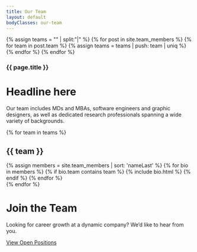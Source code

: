 ```yaml
---
title: Our Team
layout: default
bodyClasses: our-team
---
```


<!-- create categories array-->
{% assign teams = "" | split:"|" %}
{% for post in site.team_members %}
    {% for team in post.team %}
        {% assign teams = teams | push: team | uniq %}
    {% endfor %}
{% endfor %}

<div class="page-header centered">
    <div class="site-wrapper">
        <div class="header-text">
            <h3 class="subtitle">{{ page.title }}</h3>
            <h1 class="title">Headline here</h1>
            <p>Our team includes MDs and MBAs, software engineers and graphic designers, as well as dedicated research professionals spanning a wide variety of backgrounds.</p>
        </div>
    </div>
</div>

{% for team in teams %}
<div class="section padded">
    <div class="site-wrapper">
        <h2 class="section-label">{{ team }}</h2>
        <div class="bio-grid">
            {% assign members = site.team_members | sort: 'nameLast' %}
            {% for bio in members %}
                {% if bio.team contains team %}
                    {% include bio.html %}
                {% endif %}
            {% endfor %}
        </div>
    </div>
</div>    
{% endfor %}

<div class="section showcase-section -gold">
    <div class="section-background" style="background-image:url('/dist/images/toa-heftiba-644511-unsplash.jpg');"></div>
    <div class="-inner grid">
        <div class="section-content">        
            <h1 class="block-title">Join the Team</h1>
            <p>Looking for career growth at a dynamic company? We’d like to hear from you.</p>
            <p class="block-cta"><a href="/about/careers" class="button">View Open Positions</a></p>
        </div>
    </div>
</div>